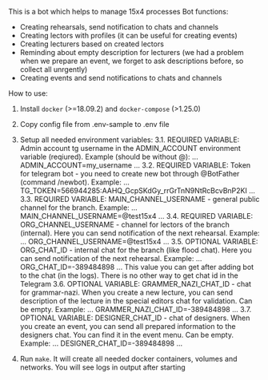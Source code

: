 This is a bot which helps to manage 15x4 processes
Bot functions:
- Creating rehearsals, send notification to chats and channels
- Creating lectors with profiles (it can be useful for creating events)
- Creating lecturers based on created lectors
- Reminding about empty description for lecturers (we had a problem when we prepare an event, we forget to ask descriptions before, so collect all unrgently)
- Creating events and send notifications to chats and channels

How to use:
1. Install `docker` (>=18.09.2) and `docker-compose` (>1.25.0)
2. Copy config file from .env-sample to .env file
3. Setup all needed environment variables:
    3.1. REQUIRED VARIABLE: Admin account tg username in the ADMIN_ACCOUNT environment variable (reqiured). Example (should be without @): 
    ...
    ADMIN_ACCOUNT=my_username
    ...
    3.2. REQUIRED VARIABLE: Token for telegram bot - you need to create new bot through @BotFather (command /newbot). Example:
    ...
    TG_TOKEN=566944285:AAHQ_GcpSKdGy_rrGrTnN9NtRcBcvBnP2KI
    ...
    3.3. REQUIRED VARIABLE: MAIN_CHANNEL_USERNAME - general public channel for the branch. Example:
    ...
    MAIN_CHANNEL_USERNAME=@test15x4
    ...
    3.4. REQUIRED VARIABLE: ORG_CHANNEL_USERNAME - channel for lectors of the branch (internal). Here you can send notification of the next rehearsal. Example:
    ...
    ORG_CHANNEL_USERNAME=@test15x4
    ...
    3.5. OPTIONAL VARIABLE: ORG_CHAT_ID - internal chat for the branch (like flood chat). Here you can send notification of the next rehearsal. Example:
    ...
    ORG_CHAT_ID=-389484898
    ...
    This value you can get after adding bot to the chat (in the logs). There is no other way to get chat id in the Telegram
    3.6. OPTIONAL VARIABLE: GRAMMER_NAZI_CHAT_ID - chat for grammar-nazi. When you create a new lecture, you can send description of the lecture in the special editors chat for validation. Can be empty. Example: 
    ...
    GRAMMER_NAZI_CHAT_ID=-389484898
    ...
    3.7. OPTIONAL VARIABLE: DESIGNER_CHAT_ID - chat of designers. When you create an event, you can send all prepared information to the designers chat. You can find it in the event menu. Can be empty. Example:
    ...
    DESIGNER_CHAT_ID=-389484898
    ...
    
4. Run `make`. It will create all needed docker containers, volumes and networks. You will see logs in output after starting


